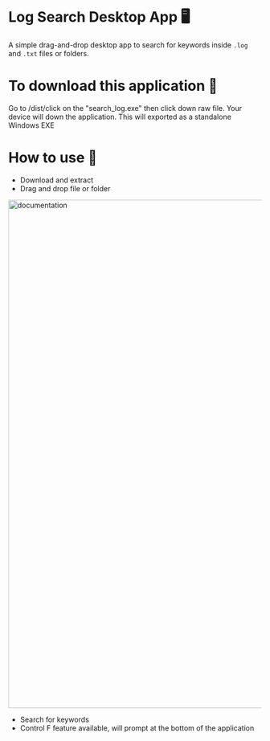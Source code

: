# Log Search Desktop App 🖥️

A simple drag-and-drop desktop app to search for keywords inside `.log` and `.txt` files or folders.

# To download this application 📂

Go to /dist/click on the "search_log.exe" then click down raw file. Your device will down the application. 
This will exported as a standalone Windows EXE
 


# How to use 🔧 
- Download and extract 
- Drag and drop file or folder

<img width="1915" height="1012" alt="documentation " src="https://github.com/user-attachments/assets/a6ff229d-8bc1-41fd-a65a-b94661b2d878" />


- Search for keywords
- Control F feature available, will prompt at the bottom of the application
